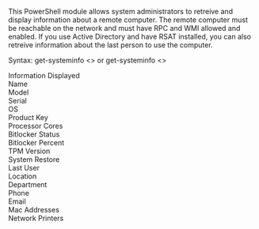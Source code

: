 This PowerShell module allows system administrators to retreive and display information about a remote computer.  The remote computer must be reachable on the network and must have RPC and WMI allowed and enabled.  If you use Active Directory and have RSAT installed, you can also retreive information about the last person to use the computer.  

Syntax: get-systeminfo <<name>> or get-systeminfo <<ipaddress>>

Information Displayed  
Name  
Model  
Serial  
OS  
Product Key  
Processor Cores  
Bitlocker Status  
Bitlocker Percent  
TPM Version  
System Restore  
Last User  
Location  
Department  
Phone  
Email  
Mac Addresses  
Network Printers  
